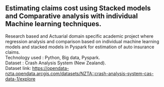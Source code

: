 ## Estimating claims cost using Stacked models and Comparative analysis with individual Machine learning techniques.
Research based and Actuarial domain specific academic project where regression analysis and comparison based on individual
machine learning models and stacked models in Pyspark for estimation of auto insurance claims.</br>
Technology used : Python, Big data, Pyspark.</br> 
Dataset : Crash Analysis System (New Zealand).</br>
Dataset link: https://opendata-nzta.opendata.arcgis.com/datasets/NZTA::crash-analysis-system-cas-data-1/explore

